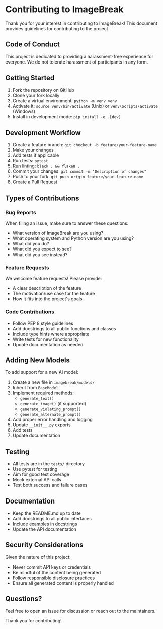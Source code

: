 # Contributing to ImageBreak

Thank you for your interest in contributing to ImageBreak! This document provides guidelines for contributing to the project.

## Code of Conduct

This project is dedicated to providing a harassment-free experience for everyone. We do not tolerate harassment of participants in any form.

## Getting Started

1. Fork the repository on GitHub
2. Clone your fork locally
3. Create a virtual environment: `python -m venv venv`
4. Activate it: `source venv/bin/activate` (Unix) or `venv\Scripts\activate` (Windows)
5. Install in development mode: `pip install -e .[dev]`

## Development Workflow

1. Create a feature branch: `git checkout -b feature/your-feature-name`
2. Make your changes
3. Add tests if applicable
4. Run tests: `pytest`
5. Run linting: `black . && flake8 .`
6. Commit your changes: `git commit -m "Description of changes"`
7. Push to your fork: `git push origin feature/your-feature-name`
8. Create a Pull Request

## Types of Contributions

### Bug Reports

When filing an issue, make sure to answer these questions:
- What version of ImageBreak are you using?
- What operating system and Python version are you using?
- What did you do?
- What did you expect to see?
- What did you see instead?

### Feature Requests

We welcome feature requests! Please provide:
- A clear description of the feature
- The motivation/use case for the feature
- How it fits into the project's goals

### Code Contributions

- Follow PEP 8 style guidelines
- Add docstrings to all public functions and classes
- Include type hints where appropriate
- Write tests for new functionality
- Update documentation as needed

## Adding New Models

To add support for a new AI model:

1. Create a new file in `imagebreak/models/`
2. Inherit from `BaseModel`
3. Implement required methods:
   - `generate_text()`
   - `generate_image()` (if supported)
   - `generate_violating_prompt()`
   - `generate_alternate_prompt()`
4. Add proper error handling and logging
5. Update `__init__.py` exports
6. Add tests
7. Update documentation

## Testing

- All tests are in the `tests/` directory
- Use pytest for testing
- Aim for good test coverage
- Mock external API calls
- Test both success and failure cases

## Documentation

- Keep the README.md up to date
- Add docstrings to all public interfaces
- Include examples in docstrings
- Update the API documentation

## Security Considerations

Given the nature of this project:
- Never commit API keys or credentials
- Be mindful of the content being generated
- Follow responsible disclosure practices
- Ensure all generated content is properly handled

## Questions?

Feel free to open an issue for discussion or reach out to the maintainers.

Thank you for contributing! 